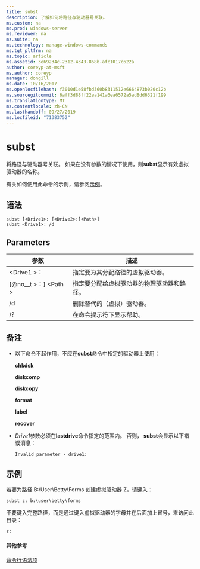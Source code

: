 ```yaml
---
title: subst
description: 了解如何将路径与驱动器号关联。
ms.custom: na
ms.prod: windows-server
ms.reviewer: na
ms.suite: na
ms.technology: manage-windows-commands
ms.tgt_pltfrm: na
ms.topic: article
ms.assetid: 3e69234c-2312-4343-868b-afc1017c622a
author: coreyp-at-msft
ms.author: coreyp
manager: dongill
ms.date: 10/16/2017
ms.openlocfilehash: f3010d1e58fbd360b8311512e6664873b020c12b
ms.sourcegitcommit: 6aff3d88ff22ea141a6ea6572a5ad8dd6321f199
ms.translationtype: MT
ms.contentlocale: zh-CN
ms.lasthandoff: 09/27/2019
ms.locfileid: "71383752"
---
```

# <a name="subst"></a>subst



将路径与驱动器号关联。 如果在没有参数的情况下使用，则**subst**显示有效虚拟驱动器的名称。

有关如何使用此命令的示例，请参阅[示例](#BKMK_examples)。

## <a name="syntax"></a>语法

```
subst [<Drive1>: [<Drive2>:]<Path>] 
subst <Drive1>: /d
```

## <a name="parameters"></a>Parameters

|参数|描述|
|---------|-----------|
|\<Drive1 >：|指定要为其分配路径的虚拟驱动器。|
|[@no__t >：] \<Path >|指定要分配给虚拟驱动器的物理驱动器和路径。|
|/d|删除替代的（虚拟）驱动器。|
|/?|在命令提示符下显示帮助。|

## <a name="remarks"></a>备注

-   以下命令不起作用，不应在**subst**命令中指定的驱动器上使用：

    **chkdsk**

    **diskcomp**

    **diskcopy**

    **format**

    **label**

    **recover**
-   *Drive1*参数必须在**lastdrive**命令指定的范围内。 否则， **subst**会显示以下错误消息：

    `Invalid parameter - drive1:`

## <a name="BKMK_examples"></a>示例

若要为路径 B:\User\Betty\Forms 创建虚拟驱动器 Z，请键入：
```
subst z: b:\user\betty\forms 
```
不要键入完整路径，而是通过键入虚拟驱动器的字母并在后面加上冒号，来访问此目录：
```
z: 
```

#### <a name="additional-references"></a>其他参考

[命令行语法项](command-line-syntax-key.md)